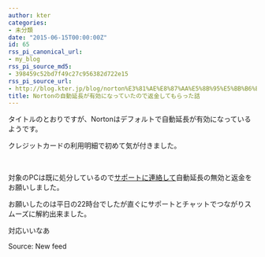 ```yaml
---
author: kter
categories:
- 未分類
date: "2015-06-15T00:00:00Z"
id: 65
rss_pi_canonical_url:
- my_blog
rss_pi_source_md5:
- 398459c52bd7f49c27c956382d722e15
rss_pi_source_url:
- http://blog.kter.jp/blog/norton%E3%81%AE%E8%87%AA%E5%8B%95%E5%BB%B6%E9%95%B7%E3%81%8C%E6%9C%89%E5%8A%B9%E3%81%AB%E3%81%AA%E3%81%A3%E3%81%A6%E3%81%84%E3%81%9F%E3%81%AE%E3%81%A7%E8%BF%94%E9%87%91%E3%81%97%E3%81%A6%E3%82%82/
title: Nortonの自動延長が有効になっていたので返金してもらった話
---
```

タイトルのとおりですが、Nortonはデフォルトで自動延長が有効になっているようです。

クレジットカードの利用明細で初めて気が付きました。

&nbsp;

対象のPCは既に処分しているので[サポートに連絡して](https:&#047;&#047;support.norton.com&#047;sp&#047;ja&#047;jp&#047;norton-renewal-purchase&#047;current&#047;solutions&#047;v58152595_EndUserProfile_ja_jp?directChat=on&routeQueue=returns)自動延長の無効と返金をお願いしました。

お願いしたのは平日の22時台でしたが直ぐにサポートとチャットでつながりスムーズに解約出来ました。

対応いいなあ

Source: New feed